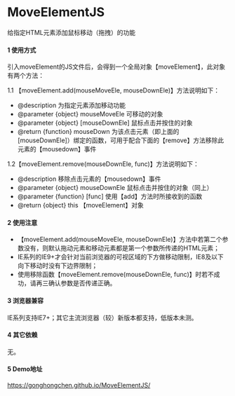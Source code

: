 # MoveElementJS
给指定HTML元素添加鼠标移动（拖拽）的功能

#### 1 使用方式
  引入moveElement的JS文件后，会得到一个全局对象【moveElement】，此对象有两个方法：

1.1 【moveElement.add(mouseMoveEle, mouseDownEle)】方法说明如下：
* @description	为指定元素添加移动功能
* @parameter {object} mouseMoveEle 可移动的对象
* @parameter {object} [mouseDownEle] 鼠标点击并按住的对象
* @return {function} mouseDown 为该点击元素（即上面的[mouseDownEle]）绑定的函数，可用于配合下面的【remove】方法移除此元素的【mousedown】事件

1.2【moveElement.remove(mouseDownEle, func)】方法说明如下：
* @description	移除点击元素的【mousedown】事件
* @parameter {object} mouseDownEle 鼠标点击并按住的对象（同上）
* @parameter {function} [func] 使用【add】方法时所接收到的函数
* @return {object} this 【moveElement】对象

#### 2 使用注意
* 【moveElement.add(mouseMoveEle, mouseDownEle)】方法中若第二个参数没有，则默认拖动元素和移动元素都是第一个参数所传递的HTML元素；
* IE系列的IE9+才会针对当前浏览器的可视区域的下方做移动限制，IE8及以下向下移动时没有下边界限制；
* 使用移除函数【moveElement.remove(mouseDownEle, func)】时若不成功，请再三确认参数是否传递正确。

#### 3 浏览器兼容
  IE系列支持IE7+；其它主流浏览器（较）新版本都支持，低版本未测。

#### 4 其它依赖
  无。
#### 5 Demo地址
https://gonghongchen.github.io/MoveElementJS/

